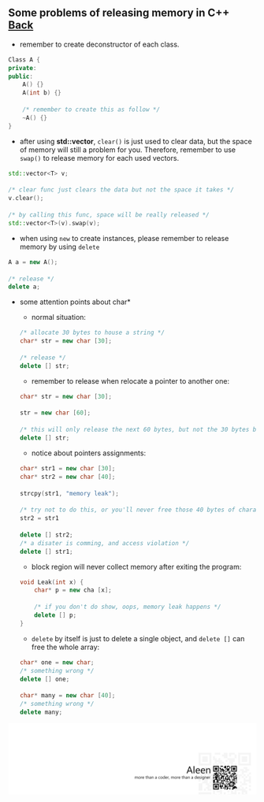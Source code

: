 ## Some problems of releasing memory in C++ [Back](./qa.md)

- remember to create deconstructor of each class.

```cpp
Class A {
private:
public:
    A() {}
    A(int b) {}
    
    /* remember to create this as follow */
    ~A() {}
}
```

- after using **std::vector**, `clear()` is just used to clear data, but the space of memory will still a problem for you. Therefore, remember to use `swap()` to release memory for each used vectors.

```cpp
std::vector<T> v;

/* clear func just clears the data but not the space it takes */
v.clear();

/* by calling this func, space will be really released */
std::vector<T>(v).swap(v);
```

- when using `new` to create instances, please remember to release memory by using `delete`

```cpp
A a = new A();

/* release */
delete a;
```

- some attention points about char*
    - normal situation:

    ```cpp
    /* allocate 30 bytes to house a string */
    char* str = new char [30];
    
    /* release */
    delete [] str;
    ```
    
    - remember to release when relocate a pointer to another one:
    
    ```cpp
    char* str = new char [30];
    
    str = new char [60];
    
    /* this will only release the next 60 bytes, but not the 30 bytes before */
    delete [] str;
    ```
    
    - notice about pointers assignments:
    
    ```cpp
    char* str1 = new char [30];
    char* str2 = new char [40];
    
    strcpy(str1, "memory leak");
    
    /* try not to do this, or you'll never free those 40 bytes of character */
    str2 = str1
    
    delete [] str2;
    /* a disater is comming, and access violation */
    delete [] str1;
    ```
    
    - block region will never collect memory after exiting the program:
    
    ```cpp
    void Leak(int x) {
        char* p = new cha [x];
        
        /* if you don't do show, oops, memory leak happens */
        delete [] p;
    }
    ```
    
    - `delete` by itself is just to delete a single object, and `delete []` can free the whole array:
    
    ```cpp
    char* one = new char;
    /* something wrong */
    delete [] one;
    
    char* many = new char [40];
    /* something wrong */
    delete many;
    ```



<a href="http://aleen42.github.io/" target="_blank" ><img src="./../pic/tail.gif"></a>
